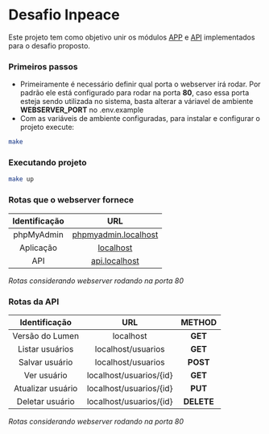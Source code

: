 # Desafio Inpeace
Este projeto tem como objetivo unir os módulos [APP](https://github.com/fontourasantana/desafio-inpeace-app) e [API](https://github.com/fontourasantana/desafio-inpeace-api) implementados para o desafio proposto.

### Primeiros passos
- Primeiramente é necessário definir qual porta o webserver irá rodar. Por padrão ele está configurado para rodar na porta **80**, caso essa porta esteja sendo utilizada no sistema, basta alterar a váriavel de ambiente **WEBSERVER_PORT** no .env.example
- Com as variáveis de ambiente configuradas, para instalar e configurar o projeto execute:
```bash
make
```
### Executando projeto
```bash
make up
```

### Rotas que o webserver fornece
|         Identificação         |                   URL                    |
|:-------------------------:|:----------------------------------------:|
|    phpMyAdmin     | [phpmyadmin.localhost](http://phpmyadmin.localhost/) |
|  Aplicação  | [localhost](http://localhost/) |
|  API  | [api.localhost](http://api.localhost/) |

*Rotas considerando webserver rodando na porta 80*

### Rotas da API
|Identificação|URL|METHOD|
|:---:|:---:|:---:|
|    Versão do Lumen     | localhost |**GET**|
|    Listar usuários     | localhost/usuarios |**GET**|
|    Salvar usuário     | localhost/usuarios |**POST**|
|    Ver usuário     | localhost/usuarios/{id} |**GET**|
|    Atualizar usuário     | localhost/usuarios/{id} |**PUT**|
|    Deletar usuário     | localhost/usuarios/{id} |**DELETE**|

*Rotas considerando webserver rodando na porta 80*

